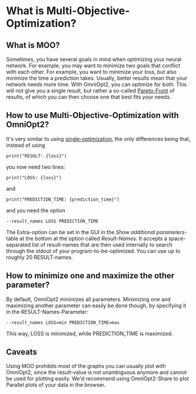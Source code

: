 # What is Multi-Objective-Optimization?

## What is MOO?

Sometimes, you have several goals in mind when optimizing your neural network. For example, you may want to minimize two goals that conflict with each other. For example, you want to minimize your loss, but also minimize the time a prediction takes. Usually, better results mean that your network needs more time. With OmniOpt2, you can optimize for both. This will not give you a single result, but rather a so-called [Pareto-Front](https://en.wikipedia.org/wiki/Pareto_front) of results, of which you can then choose one that best fits your needs.

## How to use Multi-Objective-Optimization with OmniOpt2?

It's very similar to using [single-optimization](tutorials.php?tutorial=run_sh), the only differences being that, instead of using
```
print("RESULT: {loss}")
```

you now need two lines: 

```
print("LOSS: {loss}")
```

and

```
print("PREDICTION_TIME: {prediction_time}")
```

and you need the option

```
--result_names LOSS PREDICTION_TIME
```

The Extra-option can be set in the GUI in the *Show additional parameters*-table at the bottom at the option called *Result-Names*. It accepts a space-separated list of result-names that are then used internally to search through the stdout of your program-to-be-optimized. You can use up to roughly 20 RESULT-names.

## How to minimize one and maximize the other parameter?

By default, OmniOpt2 minimizes all parameters. Minimizing one and maximizing another parameter can easily be done though, by specifying it in the RESULT-Names-Parameter:

```
--result_names LOSS=min PREDICTION_TIME=max
```

This way, LOSS is minimized, while PREDICTION_TIME is maximized.

## Caveats

Using MOO prohibits most of the graphs you can usually plot with OmniOpt2, since the result-value is not unambiguous anymore and cannot be used for plotting easily. We'd recommend using OmniOpt2-Share to plot Parallel plots of your data in the browser.
